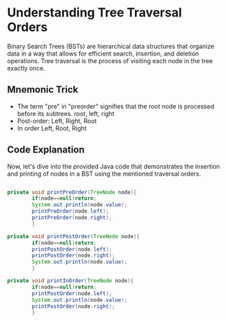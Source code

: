 # Understanding Tree Traversal Orders

Binary Search Trees (BSTs) are hierarchical data structures that organize data in a way that allows for efficient
search, insertion, and deletion operations. Tree traversal is the process of visiting each node in the tree exactly
once.

## Mnemonic Trick

* The term "pre" in "preorder" signifies that the root node is processed before its subtrees.
  root, left, right
* Post-order: Left, Right, Root
* In order
  Left, Root, Right

## Code Explanation

Now, let's dive into the provided Java code that demonstrates the insertion and printing of nodes in a BST using the
mentioned traversal orders.

```java

private void printPreOrder(TreeNode node){
        if(node==null)return;
        System.out.println(node.value);
        printPreOrder(node.left);
        printPreOrder(node.right);
        }

private void printPostOrder(TreeNode node){
        if(node==null)return;
        printPostOrder(node.left);
        printPostOrder(node.right);
        System.out.println(node.value);
        }

private void printInOrder(TreeNode node){
        if(node==null)return;
        printPostOrder(node.left);
        System.out.println(node.value);
        printPostOrder(node.right);
        }

```